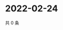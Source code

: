 # 2022-02-24

共 0 条

<!-- BEGIN WEIBO -->
<!-- 最后更新时间 Thu Feb 24 2022 16:14:30 GMT+0800 (China Standard Time) -->

<!-- END WEIBO -->
